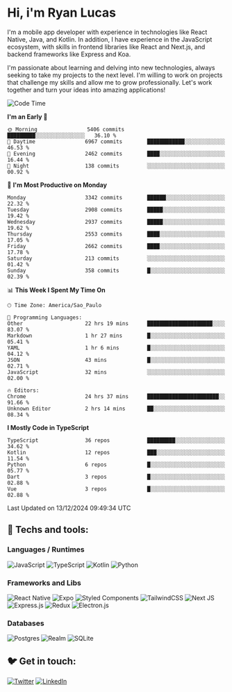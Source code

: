 # Hi, i'm Ryan Lucas

I'm a mobile app developer with experience in technologies like React Native, Java, and Kotlin.
In addition, I have experience in the JavaScript ecosystem, with skills in frontend libraries like React and Next.js, and backend frameworks like Express and Koa.

I'm passionate about learning and delving into new technologies, always seeking to take my projects to the next level. I'm willing to work on projects that challenge my skills and allow me to grow professionally. Let's work together and turn your ideas into amazing applications!


<!--START_SECTION:waka-->
![Code Time](http://img.shields.io/badge/Code%20Time-913%20hrs%2044%20mins-blue)

**I'm an Early 🐤** 

```text
🌞 Morning                5406 commits        █████████░░░░░░░░░░░░░░░░   36.10 % 
🌆 Daytime                6967 commits        ████████████░░░░░░░░░░░░░   46.53 % 
🌃 Evening                2462 commits        ████░░░░░░░░░░░░░░░░░░░░░   16.44 % 
🌙 Night                  138 commits         ░░░░░░░░░░░░░░░░░░░░░░░░░   00.92 % 
```
📅 **I'm Most Productive on Monday** 

```text
Monday                   3342 commits        ██████░░░░░░░░░░░░░░░░░░░   22.32 % 
Tuesday                  2908 commits        █████░░░░░░░░░░░░░░░░░░░░   19.42 % 
Wednesday                2937 commits        █████░░░░░░░░░░░░░░░░░░░░   19.62 % 
Thursday                 2553 commits        ████░░░░░░░░░░░░░░░░░░░░░   17.05 % 
Friday                   2662 commits        ████░░░░░░░░░░░░░░░░░░░░░   17.78 % 
Saturday                 213 commits         ░░░░░░░░░░░░░░░░░░░░░░░░░   01.42 % 
Sunday                   358 commits         █░░░░░░░░░░░░░░░░░░░░░░░░   02.39 % 
```


📊 **This Week I Spent My Time On** 

```text
🕑︎ Time Zone: America/Sao_Paulo

💬 Programming Languages: 
Other                    22 hrs 19 mins      █████████████████████░░░░   83.07 % 
Markdown                 1 hr 27 mins        █░░░░░░░░░░░░░░░░░░░░░░░░   05.41 % 
YAML                     1 hr 6 mins         █░░░░░░░░░░░░░░░░░░░░░░░░   04.12 % 
JSON                     43 mins             █░░░░░░░░░░░░░░░░░░░░░░░░   02.71 % 
JavaScript               32 mins             ░░░░░░░░░░░░░░░░░░░░░░░░░   02.00 % 

🔥 Editors: 
Chrome                   24 hrs 37 mins      ███████████████████████░░   91.66 % 
Unknown Editor           2 hrs 14 mins       ██░░░░░░░░░░░░░░░░░░░░░░░   08.34 % 
```

**I Mostly Code in TypeScript** 

```text
TypeScript               36 repos            █████████░░░░░░░░░░░░░░░░   34.62 % 
Kotlin                   12 repos            ███░░░░░░░░░░░░░░░░░░░░░░   11.54 % 
Python                   6 repos             █░░░░░░░░░░░░░░░░░░░░░░░░   05.77 % 
Dart                     3 repos             █░░░░░░░░░░░░░░░░░░░░░░░░   02.88 % 
Vue                      3 repos             █░░░░░░░░░░░░░░░░░░░░░░░░   02.88 % 
```




 Last Updated on 13/12/2024 09:49:34 UTC
<!--END_SECTION:waka-->

## 🔧 Techs and tools: 

### Languages / Runtimes
![JavaScript](https://img.shields.io/badge/javascript-%23323330.svg?style=for-the-badge&logo=javascript&logoColor=%23F7DF1E)
![TypeScript](https://img.shields.io/badge/typescript-%23007ACC.svg?style=for-the-badge&logo=typescript&logoColor=white)
![Kotlin](https://img.shields.io/badge/kotlin-%230095D5.svg?style=for-the-badge&logo=kotlin&logoColor=white) ![Python](https://img.shields.io/badge/python-3670A0?style=for-the-badge&logo=python&logoColor=ffdd54)

### Frameworks and Libs
![React Native](https://img.shields.io/badge/react_native-%2320232a.svg?style=for-the-badge&logo=react&logoColor=%2361DAFB)
![Expo](https://img.shields.io/badge/expo-1C1E24?style=for-the-badge&logo=expo&logoColor=#D04A37)
![Styled Components](https://img.shields.io/badge/styled--components-DB7093?style=for-the-badge&logo=styled-components&logoColor=white)
![TailwindCSS](https://img.shields.io/badge/tailwindcss-%2338B2AC.svg?style=for-the-badge&logo=tailwind-css&logoColor=white)
![Next JS](https://img.shields.io/badge/Next-black?style=for-the-badge&logo=next.js&logoColor=white)
![Express.js](https://img.shields.io/badge/express.js-%23404d59.svg?style=for-the-badge&logo=express&logoColor=%2361DAFB)
![Redux](https://img.shields.io/badge/redux-%23593d88.svg?style=for-the-badge&logo=redux&logoColor=white)
![Electron.js](https://img.shields.io/badge/Electron-191970?style=for-the-badge&logo=Electron&logoColor=white)

### Databases
![Postgres](https://img.shields.io/badge/postgres-%23316192.svg?style=for-the-badge&logo=postgresql&logoColor=white)
![Realm](https://img.shields.io/badge/Realm-39477F?style=for-the-badge&logo=realm&logoColor=white)
![SQLite](https://img.shields.io/badge/sqlite-%2307405e.svg?style=for-the-badge&logo=sqlite&logoColor=white)

## 🐦 Get in touch:

[![Twitter](https://img.shields.io/badge/Twitter-%231DA1F2.svg?style=for-the-badge&logo=Twitter&logoColor=white)](https://twitter.com/ryangst_)
[![LinkedIn](https://img.shields.io/badge/linkedin-%230077B5.svg?style=for-the-badge&logo=linkedin&logoColor=white)](https://www.linkedin.com/in/ryan-lucas-machado/)
